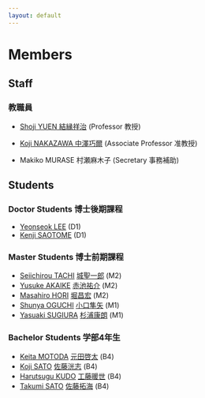 ```yaml
---
layout: default
---
```

# Members

## <a name="staff"></a>Staff
### 教職員

* [Shoji YUEN 結縁祥治](yuen) (Professor 教授)
* [Koji NAKAZAWA 中澤巧爾](https://knaknak.github.io) (Associate Professor 准教授)

* Makiko MURASE 村瀬麻木子 (Secretary 事務補助)

## <a name="students"></a>Students

### Doctor Students 博士後期課程

* [Yeonseok LEE](https://sites.google.com/view/free0832/home) (D1)
* [Kenji SAOTOME](student/saotomekenji) (D1)

### Master Students 博士前期課程

* [Seiichirou TACHI](student/s_tachi_en) [城聖一郎](student/s_tachi) (M2)
* [Yusuke AKAIKE](student/akaike_y_en) [赤池祐介](student/akaike_y) (M2)
* [Masahiro HORI](student/hori_1603_en) [堀昌宏](student/hori_1603) (M2)
* [Shunya OGUCHI](student/oguchi321_en) [小口隼矢](student/oguchi321) (M1)
* [Yasuaki SUGIURA](student/sugiura_y_en) [杉浦康朗](student/sugiura_y) (M1)
<!--* Ayumu KAWASAKI 川崎歩武 (B4)-->

### Bachelor Students 学部4年生

* [Keita MOTODA](student/k.motoda_en) [元田啓太](student/k.motoda) (B4)
* [Koji SATO](student/sato.koji_en) [佐藤洸志](student/sato.koji) (B4)
* [Harutsugu KUDO](student/harutsugudora_en) [工藤暖世](student/harutsugudora) (B4)
* [Takumi SATO](student/sato.takumi_en) [佐藤拓海](student/sato.takumi) (B4)

<!--[back](./)-->
